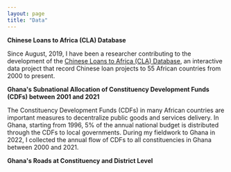 ```yaml
---
layout: page
title: "Data"
--- 
```


**Chinese Loans to Africa (CLA) Database**<br/>

Since August, 2019, I have been a researcher contributing to the development of the [Chinese Loans to Africa (CLA) Database](https://chinaafricaloandata.bu.edu/), an interactive data project that record Chinese loan projects to 55 African countries from 2000 to present.

**Ghana's Subnational Allocation of Constituency Development Funds (CDFs) between 2001 and 2021**<br/>

The Constituency Development Funds (CDFs) in many African countries are important measures to decentralize public goods and services delivery. In Ghana, starting from 1996, 5% of the annual national budget is distributed through the CDFs to local governments. During my fieldwork to Ghana in 2022, I collected the annual flow of CDFs to all constituencies in Ghana between 2000 and 2021.

**Ghana's Roads at Constituency and District Level**<br/>

